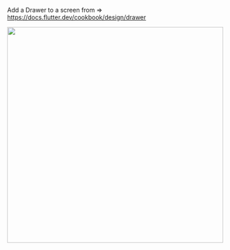Add a Drawer to a screen  from => https://docs.flutter.dev/cookbook/design/drawer

<img src="https://user-images.githubusercontent.com/73424678/192046923-44123bf7-731b-4bd2-a318-a0db21266c71.gif"  height="500">

